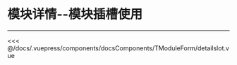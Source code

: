 # 模块详情--模块插槽使用

---

<common-code-format isShowModule>
  <docsComponents-TModuleForm-detailslot slot="source"></docsComponents-TModuleForm-detailslot>
 <<< @/docs/.vuepress/components/docsComponents/TModuleForm/detailslot.vue
</common-code-format>
